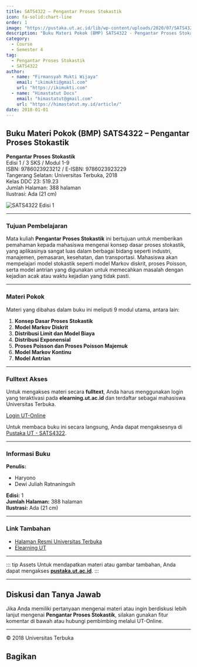 ```yaml
--- 
title: SATS4322 – Pengantar Proses Stokastik
icon: fa-solid:chart-line
order: 1
image: "https://pustaka.ut.ac.id/lib/wp-content/uploads/2020/07/SATS4322.jpg"
description: "Buku Materi Pokok (BMP) SATS4322 - Pengantar Proses Stokastik"
category:
  - Course
  - Semester 4
tag:
  - Pengantar Proses Stokastik
  - SATS4322
author:
  - name: "Firmansyah Mukti Wijaya"
    email: "ikimukti@gmail.com"
    url: "https://ikimukti.com"
  - name: "Himastatut Docs"
    email: "himastatut@gmail.com"
    url: "https://himastatut.my.id/article/"
date: 2018-01-01
--- 
```


## Buku Materi Pokok (BMP) SATS4322 – Pengantar Proses Stokastik

**Pengantar Proses Stokastik**  
Edisi 1 / 3 SKS / Modul 1-9  
ISBN: 9786023923212 / E-ISBN: 9786023923229  
Tangerang Selatan: Universitas Terbuka, 2018  
Kelas DDC 23: 519.23  
Jumlah Halaman: 388 halaman  
Ilustrasi: Ada (21 cm)

![SATS4322 Edisi 1](https://pustaka.ut.ac.id/lib/wp-content/uploads/2020/07/SATS4322.jpg)

--- 

### Tujuan Pembelajaran

Mata kuliah **Pengantar Proses Stokastik** ini bertujuan untuk memberikan pemahaman kepada mahasiswa mengenai konsep dasar proses stokastik, yang aplikasinya sangat luas dalam berbagai bidang seperti industri, manajemen, pemasaran, kesehatan, dan transportasi. Mahasiswa akan mempelajari model stokastik seperti model Markov diskrit, proses Poisson, serta model antrian yang digunakan untuk memecahkan masalah dengan kejadian acak atau waktu kejadian yang tidak pasti.

--- 

### Materi Pokok

Materi yang dibahas dalam buku ini meliputi 9 modul utama, antara lain:

1. **Konsep Dasar Proses Stokastik**
2. **Model Markov Diskrit**
3. **Distribusi Limit dan Model Biaya**
4. **Distribusi Exponensial**
5. **Proses Poisson dan Proses Poisson Majemuk**
6. **Model Markov Kontinu**
7. **Model Antrian**

--- 

### Fulltext Akses

Untuk mengakses materi secara **fulltext**, Anda harus menggunakan login yang teraktivasi pada **elearning.ut.ac.id** dan terdaftar sebagai mahasiswa Universitas Terbuka.

[Login UT-Online](http://elearning.ut.ac.id)

Untuk membaca buku ini secara langsung, Anda dapat mengaksesnya di [Pustaka UT - SATS4322](https://pustaka.ut.ac.id/lib/sats4322-pengantar-proses-stokastik/).

--- 

### Informasi Buku

**Penulis:**  
- Haryono  
- Dewi Juliah Ratnaningsih  

**Edisi:** 1  
**Jumlah Halaman:** 388 halaman  
**Ilustrasi:** Ada (21 cm)  

--- 

### Link Tambahan

- [Halaman Resmi Universitas Terbuka](https://www.ut.ac.id)
- [Elearning UT](http://elearning.ut.ac.id)

--- 

::: tip Assets
Untuk mendapatkan materi atau gambar tambahan, Anda dapat mengakses **[pustaka.ut.ac.id](https://pustaka.ut.ac.id)**.
:::

--- 

## Diskusi dan Tanya Jawab

Jika Anda memiliki pertanyaan mengenai materi atau ingin berdiskusi lebih lanjut mengenai **Pengantar Proses Stokastik**, silakan gunakan fitur komentar di bawah atau hubungi pembimbing melalui UT-Online.

--- 

<footer>
  <p>© 2018 Universitas Terbuka</p>
</footer>


## Bagikan
<Share colorful />
<GitContributors />
<GitChangelog />